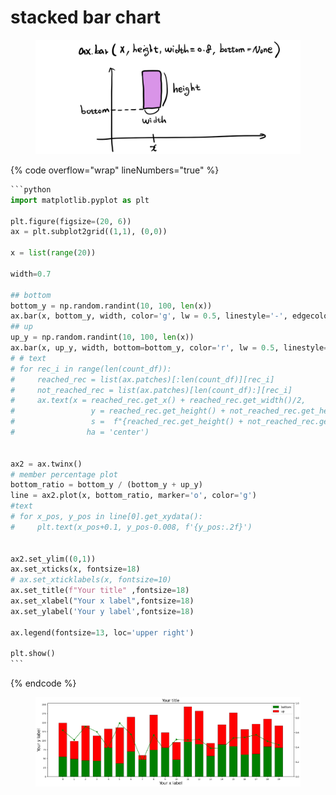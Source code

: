 # stacked bar chart

&#x20;

<figure><img src="../.gitbook/assets/image (24) (1).png" alt=""><figcaption></figcaption></figure>

{% code overflow="wrap" lineNumbers="true" %}
````python
```python
import matplotlib.pyplot as plt

plt.figure(figsize=(20, 6))
ax = plt.subplot2grid((1,1), (0,0))

x = list(range(20))

width=0.7

## bottom
bottom_y = np.random.randint(10, 100, len(x))
ax.bar(x, bottom_y, width, color='g', lw = 0.5, linestyle='-', edgecolor ='k', label='bottom')
## up
up_y = np.random.randint(10, 100, len(x))
ax.bar(x, up_y, width, bottom=bottom_y, color='r', lw = 0.5, linestyle='-', edgecolor ='k', label='up')
# # text
# for rec_i in range(len(count_df)):
#     reached_rec = list(ax.patches)[:len(count_df)][rec_i]
#     not_reached_rec = list(ax.patches)[len(count_df):][rec_i]
#     ax.text(x = reached_rec.get_x() + reached_rec.get_width()/2,
#                 y = reached_rec.get_height() + not_reached_rec.get_height() + 3000,
#                 s =  f"{reached_rec.get_height() + not_reached_rec.get_height():,}",
#                ha = 'center')


ax2 = ax.twinx()
# member percentage plot
bottom_ratio = bottom_y / (bottom_y + up_y)
line = ax2.plot(x, bottom_ratio, marker='o', color='g')
#text
# for x_pos, y_pos in line[0].get_xydata():
#     plt.text(x_pos+0.1, y_pos-0.008, f'{y_pos:.2f}')

    
ax2.set_ylim((0,1))
ax.set_xticks(x, fontsize=18)
# ax.set_xticklabels(x, fontsize=10)
ax.set_title(f"Your title" ,fontsize=18)
ax.set_xlabel("Your x label",fontsize=18)
ax.set_ylabel('Your y label',fontsize=18)

ax.legend(fontsize=13, loc='upper right')

plt.show()
```
````
{% endcode %}



<figure><img src="../.gitbook/assets/image (12) (2).png" alt=""><figcaption></figcaption></figure>
